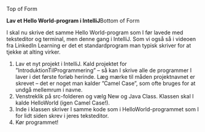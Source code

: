 Top of Form

**Lav et Hello World\-program i IntelliJ**Bottom of Form

I skal nu skrive det samme Hello World\-program som I før lavede med teksteditor og terminal, men denne gang i IntelliJ. Som vi også så i videoen fra LinkedIn Learning er det et standardprogram man typisk skriver for at tjekke at alting virker.

1. Lav et nyt projekt i IntelliJ. Kald projektet for ”IntroduktionTilProgrammering” – så kan I skrive alle de programmer I laver i det første forløb herinde. Læg mærke til måden projektnavnet er skrevet – det er noget man kalder ”Camel Case”, som ofte bruges for at undgå mellemrum i navne.
2. Venstreklik på src\-folderen og vælg New og Java Class. Klassen skal I kalde HelloWorld (igen Camel Case!).
3. Inde i klassen skriver I samme kode som i HelloWorld\-programmet som I for lidt siden skrev i jeres teksteditor.
4. Kør programmet!